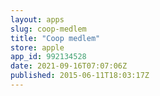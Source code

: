 ```yaml
---
layout: apps
slug: coop-medlem
title: "Coop medlem"
store: apple
app_id: 992134528
date: 2021-09-16T07:07:06Z
published: 2015-06-11T18:03:17Z
---
```

